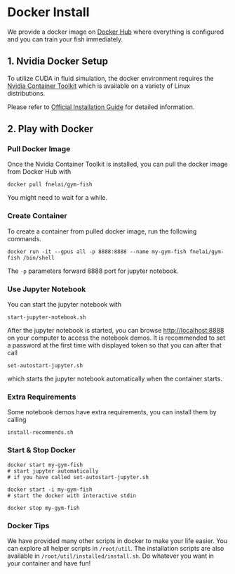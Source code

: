 # Docker Install

We provide a docker image on [Docker Hub](https://hub.docker.com/repository/docker/fnelai/gym-fish) where everything is configured and you can train your fish immediately.

## 1. Nvidia Docker Setup

To utilize CUDA in fluid simulation, the docker environment requires the [Nvidia Container Toolkit](https://github.com/NVIDIA/nvidia-docker) which is available on a variety of Linux distributions.

Please refer to [Official Installation Guide](https://docs.nvidia.com/datacenter/cloud-native/container-toolkit/install-guide.html) for detailed information.

## 2. Play with Docker

### Pull Docker Image

Once the Nvidia Container Toolkit is installed, you can pull the docker image from Docker Hub with  

```shell
docker pull fnelai/gym-fish
```

You might need to wait for a while.

### Create Container

To create a container from pulled docker image, run the following commands.

```shell
docker run -it --gpus all -p 8888:8888 --name my-gym-fish fnelai/gym-fish /bin/shell
```

The `-p` parameters forward 8888 port for jupyter notebook.

### Use Jupyter Notebook

You can start the jupyter notebook with

```shell
start-jupyter-notebook.sh
```

After the jupyter notebook is started, you can browse [http://localhost:8888](http://localhost:8888) on your computer to access the notebook demos. It is recommended to set a password at the first time with displayed token so that you can after that call

```shell
set-autostart-jupyter.sh
```

which starts the jupyter notebook automatically when the container starts.

### Extra Requirements

Some notebook demos have extra requirements, you can install them by calling

```shell
install-recommends.sh
```

### Start & Stop Docker

```shell
docker start my-gym-fish 
# start jupyter automatically 
# if you have called set-autostart-jupyter.sh
```

```shell
docker start -i my-gym-fish
# start the docker with interactive stdin
```

```shell
docker stop my-gym-fish
```

### Docker Tips

We have provided many other scripts in docker to make your life easier. You can explore all helper scripts in `/root/util`. The installation scripts are also available in `/root/util/installed/install.sh`. Do whatever you want in your container and have fun!

